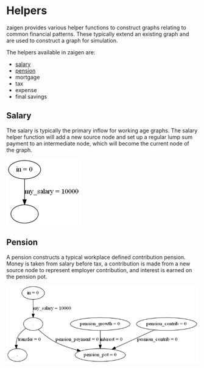 # Helpers

zaigen provides various helper functions to construct graphs relating to common financial patterns. These typically extend an existing graph and are used to construct a graph for simulation.

The helpers available in zaigen are:

- [salary](#salary)
- [pension](#pension)
- mortgage
- tax
- expense
- final savings

## Salary

The salary is typically the primary inflow for working age graphs. The salary helper function will add a new source node and set up a regular lump sum payment to an intermediate node, which will become the current node of the graph.

![salary_example](salary_example.png)

## Pension

A pension constructs a typical workplace defined contribution pension. Money is taken from salary before tax, a contribution is made from a new source node to represent employer contribution, and interest is earned on the pension pot.

![pension_example](pension_example.png)
